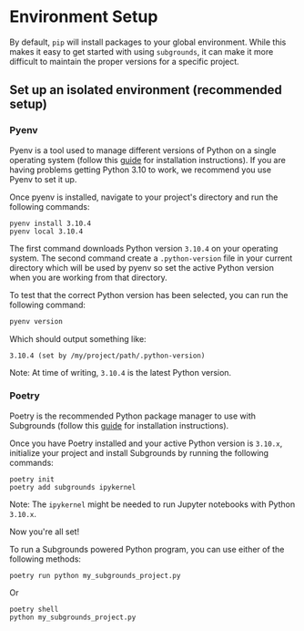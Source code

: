 # Environment Setup

By default, `pip` will install packages to your global environment. While this makes it easy to get started with using `subgrounds`, it can make it more difficult to maintain the proper versions for a specific project. 

## Set up an isolated environment (recommended setup)
### Pyenv
Pyenv is a tool used to manage different versions of Python on a single operating system (follow this [guide](https://github.com/pyenv/pyenv#installation) for installation instructions). If you are having problems getting Python 3.10 to work, we recommend you use Pyenv to set it up.

Once pyenv is installed, navigate to your project's directory and run the following commands:
```
pyenv install 3.10.4
pyenv local 3.10.4
```

The first command downloads Python version `3.10.4` on your operating system. The second command create a `.python-version` file in your current directory which will be used by pyenv so set the active Python version when you are working from that directory.

To test that the correct Python version has been selected, you can run the following command:
```bash
pyenv version
```
Which should output something like:
```
3.10.4 (set by /my/project/path/.python-version)
```

Note: At time of writing, `3.10.4` is the latest Python version.

### Poetry
Poetry is the recommended Python package manager to use with Subgrounds (follow this [guide](https://python-poetry.org/docs/master/#installing-with-the-official-installer) for installation instructions).

Once you have Poetry installed and your active Python version is `3.10.x`, initialize your project and install Subgrounds by running the following commands:
```
poetry init
poetry add subgrounds ipykernel
```

Note: The `ipykernel` might be needed to run Jupyter notebooks with Python `3.10.x`.

Now you're all set!

To run a Subgrounds powered Python program, you can use either of the following methods:
```
poetry run python my_subgrounds_project.py
```
Or
```
poetry shell
python my_subgrounds_project.py
```
